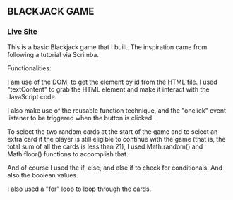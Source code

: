 ## BLACKJACK GAME

### [Live Site](https://blackjack-game-1.netlify.app/)

This is a basic Blackjack game that I built. The inspiration came from following a tutorial via Scrimba.

Functionalities:

I am use of the DOM, to get the element by id from the HTML file. I used "textContent" to grab the HTML element and make it interact with the JavaScript code.

I also make use of the reusable function technique, and the "onclick" event listener to be triggered when the button is clicked.

To select the two random cards at the start of the game and to select an extra card if the player is still eligible to continue with the game (that is, the total sum of all the cards is less than 21), I used Math.random() and Math.floor() functions to accomplish that.

And of course I used the if, else, and else if to check for conditionals. And also the boolean values.

I also used a "for" loop to loop through the cards.
